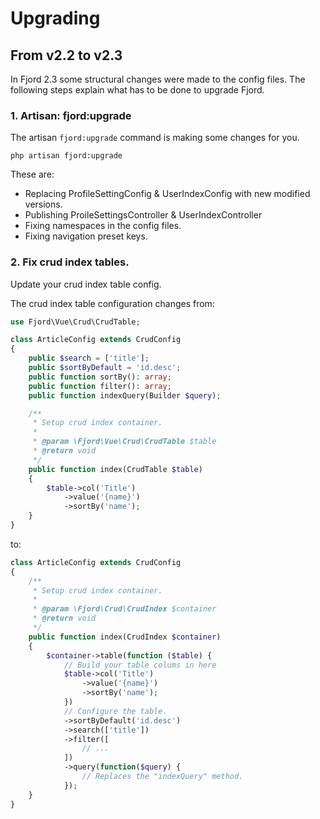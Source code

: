 # Upgrading

## From v2.2 to v2.3

In Fjord 2.3 some structural changes were made to the config files. The following steps explain what has to be done to upgrade Fjord.

### 1. Artisan: fjord:upgrade

The artisan `fjord:upgrade` command is making some changes for you.

```shell
php artisan fjord:upgrade
```

These are:

-   Replacing ProfileSettingConfig & UserIndexConfig with new modified versions.
-   Publishing ProileSettingsController & UserIndexController
-   Fixing namespaces in the config files.
-   Fixing navigation preset keys.

### 2. Fix crud index tables.

Update your crud index table config.

The crud index table configuration changes from:

```php
use Fjord\Vue\Crud\CrudTable;

class ArticleConfig extends CrudConfig
{
    public $search = ['title'];
    public $sortByDefault = 'id.desc';
    public function sortBy(): array;
    public function filter(): array;
    public function indexQuery(Builder $query);

    /**
     * Setup crud index container.
     *
     * @param \Fjord\Vue\Crud\CrudTable $table
     * @return void
     */
    public function index(CrudTable $table)
    {
        $table->col('Title')
            ->value('{name}')
            ->sortBy('name');
    }
}
```

to:

```php
class ArticleConfig extends CrudConfig
{
    /**
     * Setup crud index container.
     *
     * @param \Fjord\Crud\CrudIndex $container
     * @return void
     */
    public function index(CrudIndex $container)
    {
        $container->table(function ($table) {
            // Build your table colums in here
            $table->col('Title')
                ->value('{name}')
                ->sortBy('name');
            })
            // Configure the table.
            ->sortByDefault('id.desc')
            ->search(['title'])
            ->filter([
                // ...
            ])
            ->query(function($query) {
                // Replaces the "indexQuery" method.
            });
    }
}
```
